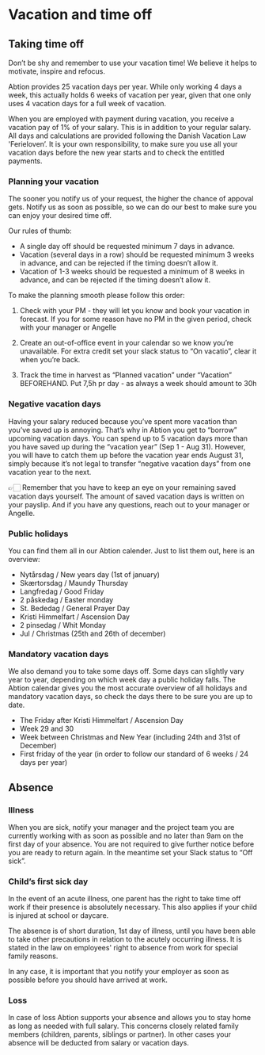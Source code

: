# Vacation and time off

## Taking time off
Don’t be shy and remember to use your vacation time! We believe it helps to motivate, inspire and refocus. 

Abtion provides 25 vacation days per year. While only working 4 days a week, this actually holds 6 weeks of vacation per year, given that one only uses 4 vacation days for a full week of vacation. 

When you are employed with payment during vacation, you receive a vacation pay of 1% of your salary. This is in addition to your regular salary. 
All days and calculations are provided following the Danish Vacation Law 'Ferieloven’. It is your own responsibility, to make sure you use all your vacation days before the new year starts and to check the entitled payments. 

### Planning your vacation
The sooner you notify us of your request, the higher the chance of appoval gets. Notify us as soon as possible, so we can do our best to make sure you can enjoy your desired time off.

Our rules of thumb:
- A single day off should be requested minimum 7 days in advance.
- Vacation (several days in a row) should be requested minimum 3 weeks in advance, and can be rejected if the timing doesn’t allow it.
- Vacation of 1-3 weeks should be requested a minimum of 8 weeks in advance, and can be rejected if the timing doesn’t allow it.

To make the planning smooth please follow this order:

 1. Check with your PM - they will let you know and book your vacation in forecast. If you for some reason have no PM in the given period, check with your manager or Angelle

 2. Create an out-of-office event in your calendar so we know you’re unavailable. For extra credit set your slack status to “On vacatio”, clear it when you’re back.

 3. Track the time in harvest as “Planned vacation” under “Vacation” BEFOREHAND. Put 7,5h pr day - as always a week should amount to 30h

### Negative vacation days

Having your salary reduced because you’ve spent more vacation than you’ve saved up is annoying. That’s why in Abtion you get to “borrow” upcoming vacation days. You can spend up to 5 vacation days more than you have saved up during the “vacation year” (Sep 1 - Aug 31). However, you will have to catch them up before the vacation year ends August 31, simply because it’s not legal to transfer “negative vacation days” from one vacation year to the next.

👉🏻 Remember that you have to keep an eye on your remaining saved vacation days yourself. The amount of saved vacation days is written on your payslip. And if you have any questions, reach out to your manager or Angelle. 

### Public holidays
You can find them all in our Abtion calender. Just to list them out, here is an overview:

- Nytårsdag / New years day (1st of january)
- Skærtorsdag / Maundy Thursday
- Langfredag / Good Friday
- 2 påskedag / Easter monday
- St. Bededag / General Prayer Day
- Kristi Himmelfart / Ascension Day
- 2 pinsedag / Whit Monday
- Jul / Christmas (25th and 26th of december)
 
### Mandatory vacation days
We also demand you to take some days off. Some days can slightly vary year to year, depending on which week day a public holiday falls. The Abtion calendar gives you the most accurate overview of all holidays and mandatory vacation days, so check the days there to be sure you are up to date. 

- The Friday after Kristi Himmelfart / Ascension Day
- Week 29 and 30 
- Week between Christmas and New Year (including 24th and 31st of December)
- First friday of the year (in order to follow our standard of 6 weeks / 24 days per year)
 
## Absence

### Illness
When you are sick, notify your manager and the project team you are currently working with as soon as possible and no later than 9am on the first day of your absence. You are not required to give further notice before you are ready to return again. In the meantime set your Slack status to “Off sick”.

### Child’s first sick day
In the event of an acute illness, one parent has the right to take time off work if their presence is absolutely necessary.
This also applies if your child is injured at school or daycare. 

The absence is of short duration, 1st day of illness, until you have been able to take other precautions in relation to the acutely occurring illness. It is stated in the law on employees' right to absence from work for special family reasons.

In any case, it is important that you notify your employer as soon as possible before you should have arrived at work.

### Loss
In case of loss Abtion supports your absence and allows you to stay home as long as needed with full salary. This concerns closely related family members (children, parents, siblings or partner). In other cases your absence will be deducted from salary or vacation days.
